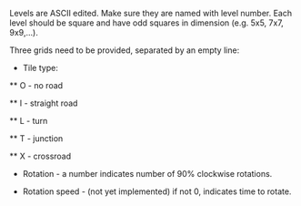 Levels are ASCII edited.
Make sure they are named with level number. Each level should be square and have odd squares in dimension (e.g. 5x5, 7x7, 9x9,...).

Three grids need to be provided, separated by an empty line:

* Tile type:

** O - no road

** I - straight road

** L - turn

** T - junction

** X - crossroad

* Rotation - a number indicates number of 90% clockwise rotations.

* Rotation speed - (not yet implemented) if not 0, indicates time to rotate.

